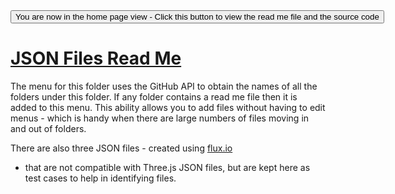 <span style=display:none; >
[You are now in a GitHub source code view - click this link to view the home page]
( https://ladybug-analysis-tools.github.io/3d-models/content/json/ "View file as a web page." ) </span>
<input type=button onclick=window.location.href='https://github.com/ladybug-analysis-tools/3d-models/tree/gh-pages/content/json/'; 
value='You are now in the home page view - Click this button to view the read me file and the source code' >


[JSON Files Read Me]( index.html )
===


The menu for this folder uses the GitHub API to obtain the names of all the folders under this folder.
If any folder contains a read me file then it is added to this menu.
This ability allows you to add files without having to edit menus - which is handy when there are large numbers of files moving in and out of folders.

There are also three JSON files - created using [flux.io]( http://flux.io ) 
- that are not compatible with Three.js JSON files, but are kept here as test cases to help in identifying files.